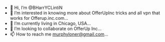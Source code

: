 - 👋 Hi, I’m @BHarrYCLintiN
- 👀 I’m interested in knowing more about OfferUpInc tricks and all vpn that works for Offerup.inc.com...
- 🌱 I’m currently living in Chicago, USA...
- 💞️ I’m looking to collaborate on OfferUp Inc...
- 📫 How to reach me murphyloner@gmail.com...

<!---
BHarrYCLintiN/BHarrYCLintiN is a ✨ special ✨ repository because its `README.md` (this file) appears on your GitHub profile.
You can click the Preview link to take a look at your changes.
---
